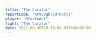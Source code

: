 ```yaml
---
title: "The Curator"
reportCode: "AP9VBgb76dTW3Fxj"
player: "Mfarfadet"
fight: "The Curator"
date: 2021-08-30T19:10:09.637000+00:00
---
```

